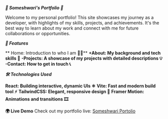 ***🌟 Someshwari's Portfolio 🚀***

Welcome to my personal portfolio! This site showcases my journey as a developer, with highlights of my skills, projects, and achievements. It's the best way to learn about my work and connect with me for future collaborations or opportunities.

***📂 Features***

** Home: Introduction to who I am 👩‍💻**
**+About: My background and tech skills 🔧**
**-Projects: A showcase of my projects with detailed descriptions 💡**
**-Contact: How to get in touch 📞**

***🛠️ Technologies Used***

**React: Building interactive, dynamic UIs ⚛️**
**Vite: Fast and modern build tool ⚡**
**TailwindCSS: Elegant, responsive design 🌈**
**Framer Motion: Animations and transitions 🎞️**

**🌍 Live Demo**
Check out my portfolio live: [Someshwari Portolio](https://someshwari-portfolio.netlify.app/)
